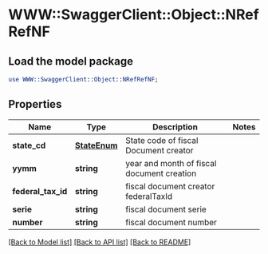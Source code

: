 # WWW::SwaggerClient::Object::NRefRefNF

## Load the model package
```perl
use WWW::SwaggerClient::Object::NRefRefNF;
```

## Properties
Name | Type | Description | Notes
------------ | ------------- | ------------- | -------------
**state_cd** | [**StateEnum**](StateEnum.md) | State code of fiscal Document creator | 
**yymm** | **string** | year and month of fiscal document creation | 
**federal_tax_id** | **string** | fiscal document creator federalTaxId | 
**serie** | **string** | fiscal document serie | 
**number** | **string** | fiscal document number | 

[[Back to Model list]](../README.md#documentation-for-models) [[Back to API list]](../README.md#documentation-for-api-endpoints) [[Back to README]](../README.md)


